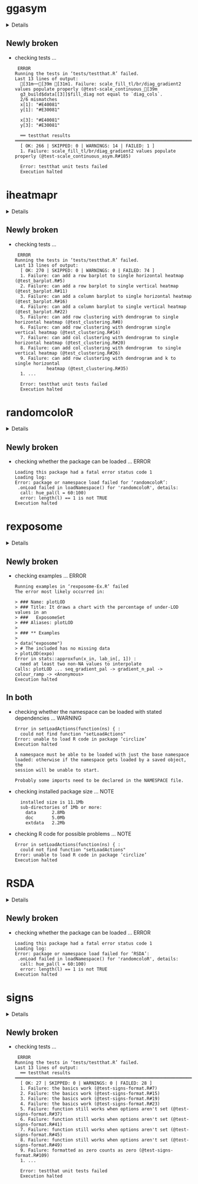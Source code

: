 # ggasym

<details>

* Version: 0.1.1
* Source code: https://github.com/cran/ggasym
* URL: https://github.com/jhrcook/ggasym https://jhrcook.github.io/ggasym/
* BugReports: https://github.com/jhrcook/ggasym/issues
* Date/Publication: 2019-03-23 16:50:03 UTC
* Number of recursive dependencies: 80

Run `revdep_details(,"ggasym")` for more info

</details>

## Newly broken

*   checking tests ...
    ```
     ERROR
    Running the tests in ‘tests/testthat.R’ failed.
    Last 13 lines of output:
      [31m──[39m [31m1. Failure: scale_fill_tl/br/diag_gradient2 values populate properly (@test-scale_continuous_[39m
      g3_build$data[[3]]$fill_diag not equal to `diag_cols`.
      2/6 mismatches
      x[1]: "#E40081"
      y[1]: "#E30081"
      
      x[3]: "#E40081"
      y[3]: "#E30081"
      
      ══ testthat results  ═══════════════════════════════════════════════════════════════════════════
      [ OK: 266 | SKIPPED: 0 | WARNINGS: 14 | FAILED: 1 ]
      1. Failure: scale_fill_tl/br/diag_gradient2 values populate properly (@test-scale_continuous_asym.R#185) 
      
      Error: testthat unit tests failed
      Execution halted
    ```

# iheatmapr

<details>

* Version: 0.4.8
* Source code: https://github.com/cran/iheatmapr
* URL: https://github.com/ropensci/iheatmapr
* BugReports: https://github.com/ropensci/iheatmapr/issues
* Date/Publication: 2019-03-16 19:50:07 UTC
* Number of recursive dependencies: 86

Run `revdep_details(,"iheatmapr")` for more info

</details>

## Newly broken

*   checking tests ...
    ```
     ERROR
    Running the tests in ‘tests/testthat.R’ failed.
    Last 13 lines of output:
      [ OK: 270 | SKIPPED: 0 | WARNINGS: 0 | FAILED: 74 ]
      1. Failure: can add a row barplot to single horizontal heatmap (@test_barplot.R#5) 
      2. Failure: can add a row barplot to single vertical heatmap (@test_barplot.R#11) 
      3. Failure: can add a column barplot to single horizontal heatmap (@test_barplot.R#16) 
      4. Failure: can add a column barplot to single vertical heatmap (@test_barplot.R#22) 
      5. Failure: can add row clustering with dendrogram to single horizontal heatmap (@test_clustering.R#8) 
      6. Failure: can add row clustering with dendrogram single vertical heatmap (@test_clustering.R#14) 
      7. Failure: can add col clustering with dendrogram to single horizontal heatmap (@test_clustering.R#20) 
      8. Failure: can add col clustering with dendrogram  to single vertical heatmap (@test_clustering.R#26) 
      9. Failure: can add row clustering with dendrogram and k to single horizontal 
                heatmap (@test_clustering.R#35) 
      1. ...
      
      Error: testthat unit tests failed
      Execution halted
    ```

# randomcoloR

<details>

* Version: 1.1.0
* Source code: https://github.com/cran/randomcoloR
* BugReports: https://github.com/ronammar/randomcoloR/issues
* Date/Publication: 2017-12-08 00:09:10 UTC
* Number of recursive dependencies: 17

Run `revdep_details(,"randomcoloR")` for more info

</details>

## Newly broken

*   checking whether the package can be loaded ... ERROR
    ```
    Loading this package had a fatal error status code 1
    Loading log:
    Error: package or namespace load failed for ‘randomcoloR’:
     .onLoad failed in loadNamespace() for 'randomcoloR', details:
      call: hue_pal(l = 60:100)
      error: length(l) == 1 is not TRUE
    Execution halted
    ```

# rexposome

<details>

* Version: 1.6.0
* Source code: https://github.com/cran/rexposome
* Date/Publication: 2019-05-02
* Number of recursive dependencies: 158

Run `revdep_details(,"rexposome")` for more info

</details>

## Newly broken

*   checking examples ... ERROR
    ```
    Running examples in ‘rexposome-Ex.R’ failed
    The error most likely occurred in:
    
    > ### Name: plotLOD
    > ### Title: It draws a chart with the percentage of under-LOD values in an
    > ###   ExposomeSet
    > ### Aliases: plotLOD
    > 
    > ### ** Examples
    > 
    > data("exposome")
    > # The included has no missing data
    > plotLOD(expo)
    Error in stats::approxfun(x_in, lab_in[, 1]) : 
      need at least two non-NA values to interpolate
    Calls: plotLOD ... seq_gradient_pal -> gradient_n_pal -> colour_ramp -> <Anonymous>
    Execution halted
    ```

## In both

*   checking whether the namespace can be loaded with stated dependencies ... WARNING
    ```
    Error in setLoadActions(function(ns) { : 
      could not find function "setLoadActions"
    Error: unable to load R code in package ‘circlize’
    Execution halted
    
    A namespace must be able to be loaded with just the base namespace
    loaded: otherwise if the namespace gets loaded by a saved object, the
    session will be unable to start.
    
    Probably some imports need to be declared in the NAMESPACE file.
    ```

*   checking installed package size ... NOTE
    ```
      installed size is 11.1Mb
      sub-directories of 1Mb or more:
        data      2.8Mb
        doc       5.0Mb
        extdata   2.2Mb
    ```

*   checking R code for possible problems ... NOTE
    ```
    Error in setLoadActions(function(ns) { : 
      could not find function "setLoadActions"
    Error: unable to load R code in package ‘circlize’
    Execution halted
    ```

# RSDA

<details>

* Version: 3.0
* Source code: https://github.com/cran/RSDA
* URL: http://www.oldemarrodriguez.com
* Date/Publication: 2019-10-22 05:30:02 UTC
* Number of recursive dependencies: 124

Run `revdep_details(,"RSDA")` for more info

</details>

## Newly broken

*   checking whether the package can be loaded ... ERROR
    ```
    Loading this package had a fatal error status code 1
    Loading log:
    Error: package or namespace load failed for ‘RSDA’:
     .onLoad failed in loadNamespace() for 'randomcoloR', details:
      call: hue_pal(l = 60:100)
      error: length(l) == 1 is not TRUE
    Execution halted
    ```

# signs

<details>

* Version: 0.1.0
* Source code: https://github.com/cran/signs
* URL: https://benjaminwolfe.github.io/signs
* BugReports: https://github.com/BenjaminWolfe/signs/issues
* Date/Publication: 2019-10-01 12:40:02 UTC
* Number of recursive dependencies: 73

Run `revdep_details(,"signs")` for more info

</details>

## Newly broken

*   checking tests ...
    ```
     ERROR
    Running the tests in ‘tests/testthat.R’ failed.
    Last 13 lines of output:
      ══ testthat results  ═══════════════════════════════════════════════════════════════════════════
      [ OK: 27 | SKIPPED: 0 | WARNINGS: 0 | FAILED: 28 ]
      1. Failure: the basics work (@test-signs-format.R#7) 
      2. Failure: the basics work (@test-signs-format.R#15) 
      3. Failure: the basics work (@test-signs-format.R#19) 
      4. Failure: the basics work (@test-signs-format.R#23) 
      5. Failure: function still works when options aren't set (@test-signs-format.R#37) 
      6. Failure: function still works when options aren't set (@test-signs-format.R#41) 
      7. Failure: function still works when options aren't set (@test-signs-format.R#45) 
      8. Failure: function still works when options aren't set (@test-signs-format.R#49) 
      9. Failure: formatted as zero counts as zero (@test-signs-format.R#109) 
      1. ...
      
      Error: testthat unit tests failed
      Execution halted
    ```

